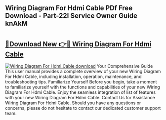## Wiring Diagram For Hdmi Cable PDf Free Download - Part-22I Service Owner Guide knAkM

# <h2><a href="http://dflqqq.blite.top/?on=Wiring+Diagram+For+Hdmi+Cable">🔗Download New 👉🔴 Wiring Diagram For Hdmi Cable</a></h2>

[![Wiring Diagram For Hdmi Cable download](https://i.imgur.com/lujVjoI.png)](http://dflqqq.blite.top/?on=Wiring+Diagram+For+Hdmi+Cable)
Your Comprehensive Guide This user manual provides a complete overview of your new Wiring Diagram For Hdmi Cable, including installation, operation, maintenance, and troubleshooting tips. Familiarize Yourself Before you begin, take a moment to familiarize yourself with the functions and capabilities of your new Wiring Diagram For Hdmi Cable. Enjoy the seamless integration of list of features with your new Wiring Diagram For Hdmi Cable. Contact Us for Assistance Wiring Diagram For Hdmi Cable. Should you have any questions or concerns, please do not hesitate to contact our dedicated customer support team.
